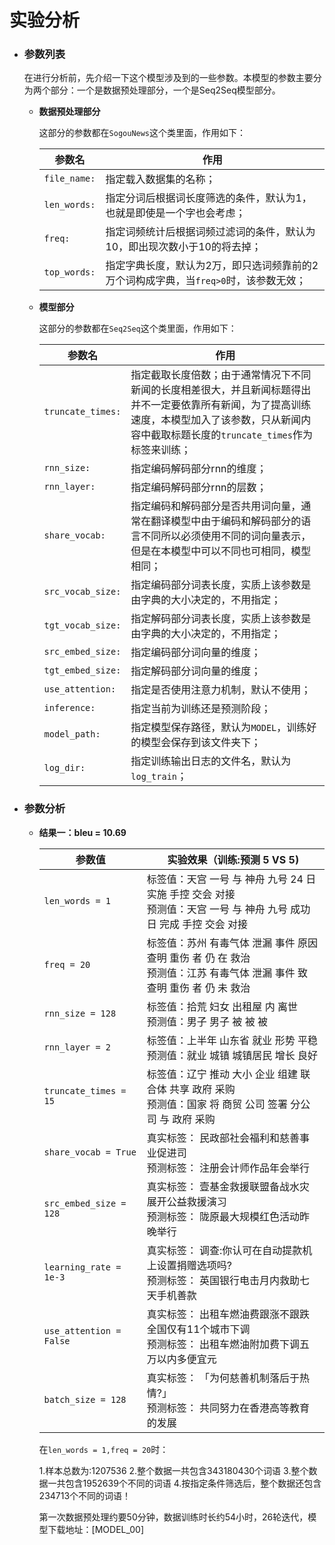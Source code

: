 # 实验分析

- ### 参数列表

  在进行分析前，先介绍一下这个模型涉及到的一些参数。本模型的参数主要分为两个部分：一个是数据预处理部分，一个是Seq2Seq模型部分。

  - **数据预处理部分**

    这部分的参数都在`SogouNews`这个类里面，作用如下：

    | 参数名       | 作用                                                         |
    | ------------ | ------------------------------------------------------------ |
    | `file_name:` | 指定载入数据集的名称；                                       |
    | `len_words:` | 指定分词后根据词长度筛选的条件，默认为1，也就是即使是一个字也会考虑； |
    | `freq:`      | 指定词频统计后根据词频过滤词的条件，默认为10，即出现次数小于10的将去掉； |
    | `top_words:` | 指定字典长度，默认为2万，即只选词频靠前的2万个词构成字典，当`freq>0`时，该参数无效； |
  
  - **模型部分**
  
    这部分的参数都在`Seq2Seq`这个类里面，作用如下：
  
    | 参数名            | 作用                                                         |
    | ----------------- | ------------------------------------------------------------ |
    | `truncate_times:` | 指定截取长度倍数；由于通常情况下不同新闻的长度相差很大，并且新闻标题得出并不一定要依靠所有新闻，为了提高训练速度，本模型加入了该参数，只从新闻内容中截取标题长度的`truncate_times`作为标签来训练； |
    | `rnn_size:`       | 指定编码解码部分rnn的维度；                                  |
    | `rnn_layer:`      | 指定编码解码部分rnn的层数；                                  |
    | `share_vocab:`    | 指定编码和解码部分是否共用词向量，通常在翻译模型中由于编码和解码部分的语言不同所以必须使用不同的词向量表示，但是在本模型中可以不同也可相同，模型相同； |
    | `src_vocab_size:` | 指定编码部分词表长度，实质上该参数是由字典的大小决定的，不用指定； |
    | `tgt_vocab_size:` | 指定解码部分词表长度，实质上该参数是由字典的大小决定的，不用指定； |
    | `src_embed_size:` | 指定编码部分词向量的维度；                                   |
    | `tgt_embed_size:` | 指定解码部分词向量的维度；                                   |
    | `use_attention:`  | 指定是否使用注意力机制，默认不使用；                         |
    | `inference:`      | 指定当前为训练还是预测阶段；                                 |
    | `model_path:`     | 指定模型保存路径，默认为`MODEL`，训练好的模型会保存到该文件夹下； |
    | `log_dir:`        | 指定训练输出日志的文件名，默认为`log_train`；                |

- ### **参数分析**

  - **结果一：bleu = 10.69**

    | 参数值                  | 实验效果（训练:预测  5 VS 5)                                 |
    | ----------------------- | ------------------------------------------------------------ |
    | `len_words = 1`         | 标签值：天宫 一号 与 神舟 九号 24 日 实施 手控 交会 对接<br>预测值：天宫 一号 与 神舟 九号 成功 日 完成 手控 交会 对接 |
    | `freq = 20`             | 标签值：苏州 有毒气体 泄漏 事件 原因 查明 重伤 者 仍 在 救治<br/>预测值：江苏 有毒气体 泄漏 事件 致 查明 重伤 者 仍 未 救治 |
    | `rnn_size = 128`        | 标签值：拾荒 妇女 出租屋 内 离世<br/>预测值：男子 男子 被 被 被 |
    | `rnn_layer = 2`         | 标签值：上半年 山东省 就业 形势 平稳<br/>预测值：就业 城镇 城镇居民 增长 良好 |
    | `truncate_times = 15`   | 标签值：辽宁 推动 大小 企业 组建 联合体 共享 政府 采购<br/>预测值：国家 将 商贸 公司 签署 分公司 与 政府 采购 |
    | `share_vocab = True`    | 真实标签： 民政部社会福利和慈善事业促进司<br/>预测标签： 注册会计师作品年会举行 |
    | `src_embed_size = 128`  | 真实标签： 壹基金救援联盟备战水灾展开公益救援演习<br/>预测标签： 陇原最大规模红色活动昨晚举行 |
    | `learning_rate = 1e-3`  | 真实标签： 调查:你认可在自动提款机上设置捐赠选项吗?<br/>预测标签： 英国银行电击月内救助七天手机<UNK>善款 |
    | `use_attention = False` | 真实标签： 出租车燃油费跟涨不跟跌 全国仅有11个城市下调<br/>预测标签： 出租车燃油附加费下调五万以内多便宜元 |
    | `batch_size = 128`      | 真实标签： 「为何慈善机制落后于热情?」<br/>预测标签： 共同努力在香港高等教育的发展 |

    在`len_words = 1,freq = 20`时：

    1.样本总数为:1207536
    2.整个数据一共包含343180430个词语
    3.整个数据一共包含1952639个不同的词语
    4.按指定条件筛选后，整个数据还包含234713个不同的词语！

    第一次数据预处理约要50分钟，数据训练时长约54小时，26轮迭代，模型下载地址：[MODEL_00]

